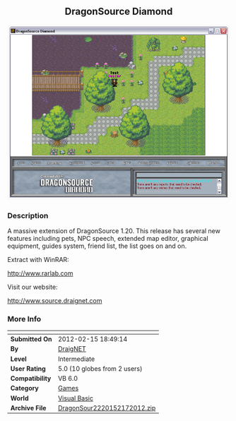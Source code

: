 ﻿<div align="center">

## DragonSource Diamond

<img src="PIC20122151430245050.jpg">
</div>

### Description

A massive extension of DragonSource 1.20. This release has several new features including pets, NPC speech, extended map editor, graphical equipment, guides system, friend list, the list goes on and on.

<p>Extract with WinRAR:<br>

http://www.rarlab.com</p>

<p>Visit our website:<br>

http://www.source.draignet.com</p>
 
### More Info
 


<span>             |<span>
---                |---
**Submitted On**   |2012-02-15 18:49:14
**By**             |[DraigNET](https://github.com/Planet-Source-Code/PSCIndex/blob/master/ByAuthor/draignet.md)
**Level**          |Intermediate
**User Rating**    |5.0 (10 globes from 2 users)
**Compatibility**  |VB 6\.0
**Category**       |[Games](https://github.com/Planet-Source-Code/PSCIndex/blob/master/ByCategory/games__1-38.md)
**World**          |[Visual Basic](https://github.com/Planet-Source-Code/PSCIndex/blob/master/ByWorld/visual-basic.md)
**Archive File**   |[DragonSour2220152172012\.zip](https://github.com/Planet-Source-Code/draignet-dragonsource-diamond__1-74269/archive/master.zip)








